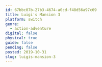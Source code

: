 ```yaml
---
id: 67bbc07b-27b3-4674-a0cd-f48d56a97c69
title: Luigi's Mansion 3
platform: switch
genre:
  - action-adventure
digital: false
physical: true
guide: false
pending: false
posted: 2019-10-31
slug: luigis-mansion-3
---
```

